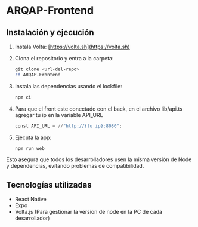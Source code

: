 # ARQAP-Frontend

## Instalación y ejecución

1. Instala Volta:
	[https://volta.sh](https://volta.sh)

2. Clona el repositorio y entra a la carpeta:
	```powershell
	git clone <url-del-repo>
	cd ARQAP-Frontend
	```

3. Instala las dependencias usando el lockfile:
	```powershell
	npm ci
	```

4. Para que el front este conectado con el back, en el archivo lib/api.ts agregar tu ip en la variable API_URL
   	```powershell
	const API_URL = //"http://{tu ip}:8080"; 
	```

5. Ejecuta la app:
	```powershell
	npm run web
	```

Esto asegura que todos los desarrolladores usen la misma versión de Node y dependencias, evitando problemas de compatibilidad.

## Tecnologías utilizadas
- React Native
- Expo
- Volta.js (Para gestionar la version de node en la PC de cada desarrollador)